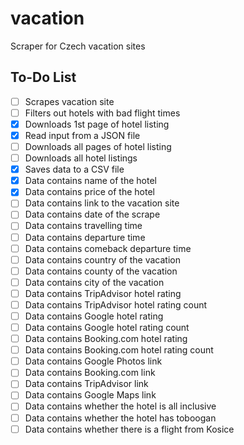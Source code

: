 # vacation

Scraper for Czech vacation sites

## To-Do List

- [ ] Scrapes vacation site
- [ ] Filters out hotels with bad flight times
- [x] Downloads 1st page of hotel listing
- [x] Read input from a JSON file
- [ ] Downloads all pages of hotel listing
- [ ] Downloads all hotel listings
- [x] Saves data to a CSV file
- [x] Data contains name of the hotel
- [x] Data contains price of the hotel
- [ ] Data contains link to the vacation site
- [ ] Data contains date of the scrape
- [ ] Data contains travelling time
- [ ] Data contains departure time
- [ ] Data contains comeback departure time
- [ ] Data contains country of the vacation
- [ ] Data contains county of the vacation
- [ ] Data contains city of the vacation
- [ ] Data contains TripAdvisor hotel rating
- [ ] Data contains TripAdvisor hotel rating count
- [ ] Data contains Google hotel rating
- [ ] Data contains Google hotel rating count
- [ ] Data contains Booking.com hotel rating
- [ ] Data contains Booking.com hotel rating count
- [ ] Data contains Google Photos link
- [ ] Data contains Booking.com link
- [ ] Data contains TripAdvisor link
- [ ] Data contains Google Maps link
- [ ] Data contains whether the hotel is all inclusive
- [ ] Data contains whether the hotel has toboogan
- [ ] Data contains whether there is a flight from Kosice
